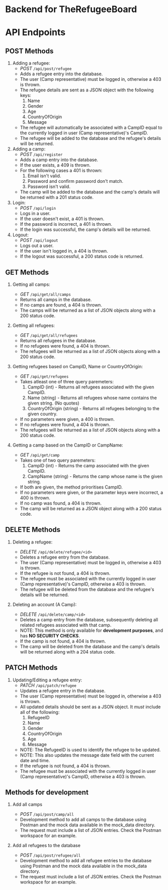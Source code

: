 # Backend for TheRefugeeBoard

# API Endpoints

## POST Methods

1. Adding a refugee:
    - *POST* ```/api/post/refugee```
    - Adds a refugee entry into the database.
    - The user (Camp representative) must be logged in, otherwise a 403 is thrown.
    - The refugee details are sent as a JSON object with the following keys:
        1. Name
        2. Gender
        3. Age
        4. CountryOfOrigin
        5. Message
    - The refugee will automatically be associated with a CampID equal to the currently logged in user (Camp representative)'s CampID.
    - The refugee will be added to the database and the refugee's details will be returned.
2. Adding a camp:
    - *POST* ```/api/register```
    - Adds a camp entry into the database.
    - If the user exists, a 409 is thrown.
    - For the following cases a 401 is thrown:
        1. Email isn't valid.
        2. Password and confirm password don't match.
        3. Password isn't valid.
    - The camp will be added to the database and the camp's details will be returned with a 201 status code.
3. Login:
    - *POST* ```/api/login```
    - Logs in a user.
    - If the user doesn't exist, a 401 is thrown.
    - If the password is incorrect, a 401 is thrown.
    - If the login was successful, the camp's details will be returned.
4. Logout:
    - *POST* ```/api/logout```
    - Logs out a user.
    - If the user isn't logged in, a 404 is thrown.
    - If the logout was successful, a 200 status code is returned.

## GET Methods

1. Getting all camps:
    - *GET* ```/api/get/all/camps```
    - Returns all camps in the database.
    - If no camps are found, a 404 is thrown.
    - The camps will be returned as a list of JSON objects along with a 200 status code.

2. Getting all refugees:
    - *GET* ```/api/get/all/refugees```
    - Returns all refugees in the database.
    - If no refugees were found, a 404 is thrown.
    - The refugees will be returned as a list of JSON objects along with a 200 status code.

3. Getting refugees based on CampID, Name or CountryOfOrigin:
    - *GET* ```/api/get/refugees```
    - Takes atleast one of three query paremeters:
        1. CampID (int) - Returns all refugees associated with the given CampID.
        2. Name (string) - Returns all refugees whose name contains the given string. (No quotes)
        3. CountryOfOrigin (string) - Returns all refugees belonging to the given country.
    - If no parameters were given, a 400 is thrown.
    - If no refugees were found, a 404 is thrown.
    - The refugees will be returned as a list of JSON objects along with a 200 status code.

4. Getting a camp based on the CampID or CampName:
    - *GET* ```/api/get/camp```
    - Takes one of two query paremeters:
        1. CampID (int) - Returns the camp associated with the given CampID.
        2. CampName (string) - Returns the camp whose name is the given string.
    - If both are given, the method priroritises CampID.
    - If no parameters were given, or the parameter keys were incorrect, a 400 is thrown.
    - If no camp was found, a 404 is thrown.
    - The camp will be returned as a JSON object along with a 200 status code.

## DELETE Methods

1. Deleting a refugee:
    - *DELETE* ```/api/delete/refugee/<id>```
    - Deletes a refugee entry from the database.
    - The user (Camp representative) must be logged in, otherwise a 403 is thrown.
    - If the refugee is not found, a 404 is thrown.
    - The refugee must be associated with the currently logged in user (Camp representative)'s CampID, otherwise a 403 is thrown.
    - The refugee will be deleted from the database and the refugee's details will be returned.

2. Deleting an account (A Camp):
    - *DELETE* ```/api/delete/camp/<id>```
    - Deletes a camp entry from the database, subsequently deleting all related refugees associated with that camp.
    - NOTE: This method is only available for **development purposes**, and has **NO SECURITY CHECKS**.
    - If the camp is not found, a 404 is thrown.
    - The camp will be deleted from the database and the camp's details will be returned along with a 204 status code.

## PATCH Methods

1. Updating/Editing a refugee entry:
    - *PATCH* ```/api/patch/refugee```
    - Updates a refugee entry in the database.
    - The user (Camp representative) must be logged in, otherwise a 403 is thrown.
    - All updated details should be sent as a JSON object. It *must* include all of the following:
        1. RefugeeID
        2. Name
        3. Gender
        4. CountryOfOrigin
        5. Age
        6. Message
    - NOTE: The RefugeeID is used to identify the refugee to be updated.
    - NOTE: This also updates the message date field with the current date and time.
    - If the refugee is not found, a 404 is thrown.
    - The refugee must be associated with the currently logged in user (Camp representative)'s CampID, otherwise a 403 is thrown.

## Methods for development

1. Add all camps
    - *POST* ```/api/post/camp/all```
    - Development method to add all camps to the database using Postman and the mock data available in the mock_data directory.
    - The request must include a list of JSON entries. Check the Postman workspace for an example.

2. Add all refugees to the database
    - *POST* ```/api/post/refugee/all```
    - Development method to add all refugee entries to the database using Postman and the mock data available in the mock_data directory.
    - The request must include a list of JSON entries. Check the Postman workspace for an example.
